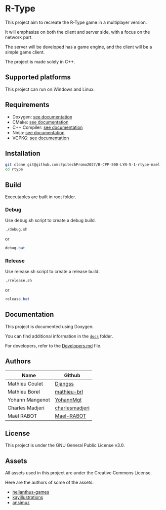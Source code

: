 # R-Type

This project aim to recreate the R-Type game in a multiplayer version.

It will emphasize on both the client and server side, with a focus on the network part.

The server will be developed has a game engine, and the client will be a simple game client.

The project is made solely in C++.

## Supported platforms

This project can run on Windows and Linux.

## Requirements

- Doxygen: [see documentation](https://www.doxygen.nl/manual/install.html)
- CMake: [see documentation](https://cmake.org/install/)
- C++ Compiler: [see documentation](https://gcc.gnu.org/install/)
- Ninja: [see documentation](https://ninja-build.org/)
- VCPKG: [see documentation](Misc/VCPKG.md)

## Installation

```sh
git clone git@github.com:EpitechPromo2027/B-CPP-500-LYN-5-1-rtype-mael.rabot.git && mv B-CPP-500-LYN-5-1-rtype-mael.rabot rtype
cd rtype
```

## Build

Executables are built in root folder.

### Debug

Use debug.sh script to create a debug build.

```sh
./debug.sh
```

or

```powershell
debug.bat
```

### Release

Use release.sh script to create a release build.

```sh
./release.sh
```

or

```powershell
release.bat
```

## Documentation

This project is documented using Doxygen.

You can find additional information in the [`docs`](docs/Hub.md) folder.

For developers, refer to the [Developers.md](docs/Developers.md) file.

## Authors

| Name            | Github                                              |
|-----------------|-----------------------------------------------------|
| Mathieu Coulet  | [Djangss](https://github.com/Djangss)               |
| Mathieu Borel   | [mathieu-brl](https://github.com/mathieu-brl)       |
| Yohann Mangenot | [YohannMgt](https://github.com/YohannMgt)           |
| Charles Madjeri | [charlesmadjeri](https://github.com/charlesmadjeri) |
| Maël RABOT      | [Mael-RABOT](https://github.com/Mael-RABOT)         |

## License

This project is under the GNU General Public License v3.0.

## Assets

All assets used in this project are under the Creative Commons License.

Here are the authors of some of the assets:

- [helianthus-games](https://helianthus-games.itch.io/)
- [kayillustrations](https://kayillustrations.itch.io/)
- [ansimuz](https://ansimuz.itch.io/)
